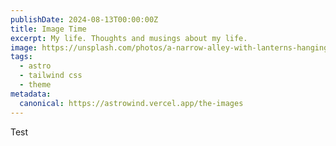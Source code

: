 ```yaml
---
publishDate: 2024-08-13T00:00:00Z
title: Image Time
excerpt: My life. Thoughts and musings about my life.
image: https://unsplash.com/photos/a-narrow-alley-with-lanterns-hanging-from-the-ceiling-BpLGa1SL-Ow?utm_content=creditShareLink&utm_medium=referral&utm_source=unsplash
tags:
  - astro
  - tailwind css
  - theme
metadata:
  canonical: https://astrowind.vercel.app/the-images
---
```


Test
